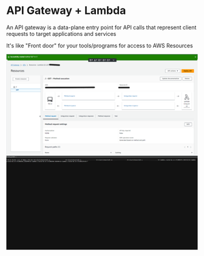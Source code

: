 # API Gateway + Lambda
An API gateway is a data-plane entry point for API calls that represent client requests to target applications and services

It's like "Front door" for your tools/programs for access to AWS Resources

<img src="https://github.com/MatveyGuralskiy/AWS/blob/main/Lambda/API_Gateway/Screens/AWS-API-Gateway-1.png?raw=true">
<img src="https://github.com/MatveyGuralskiy/AWS/blob/main/Lambda/API_Gateway/Screens/AWS-API-Gateway-2.png?raw=true">
